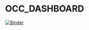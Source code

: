 # OCC_DASHBOARD




[![Binder](https://mybinder.org/badge_logo.svg)](https://mybinder.org/v2/gh/Hamidreza-Karimian/OCC_DASHBOARD/main?filepath=Dash_colab.ipynb)




